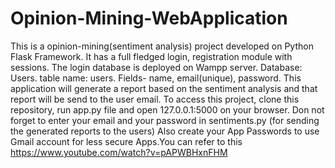 # Opinion-Mining-WebApplication
This is a opinion-mining(sentiment analysis) project developed on Python Flask Framework. It has a full fledged login, registration module with sessions. The login database is deployed on Wampp server. Database: Users. table name: users. Fields- name, email(unique), password.
This application will generate a report based on the sentiment analysis and that report will be send to the user email.
To access this project, clone this repository, run app.py file and open 127.0.0.1:5000 on your browser.
Don not forget to enter your email and your password in sentiments.py (for sending the generated reports to the users)
Also create your App Passwords to use Gmail account for less secure Apps.You can refer to this https://www.youtube.com/watch?v=pAPWBHxnFHM
